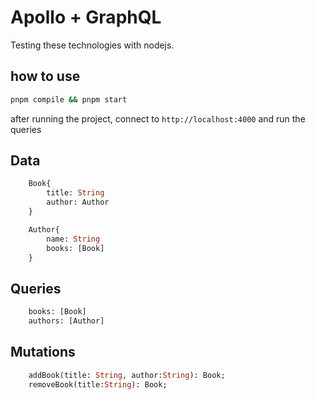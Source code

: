 # Apollo + GraphQL

Testing these technologies with nodejs.

## how to use
```bash
pnpm compile && pnpm start
```
after running the project, connect to `http://localhost:4000` and run the queries

## Data

```GraphQL
    Book{
        title: String
        author: Author
    }

    Author{
        name: String
        books: [Book]
    }
```

## Queries

```GraphQL
    books: [Book]
    authors: [Author]
```

## Mutations

```GraphQL
    addBook(title: String, author:String): Book;
    removeBook(title:String): Book;
```


